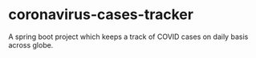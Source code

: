 # coronavirus-cases-tracker
A spring boot project which keeps a track of COVID cases on daily basis across globe.
